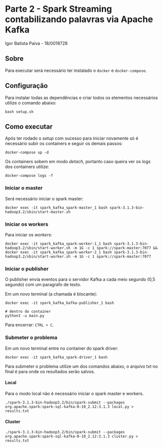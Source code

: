 # Parte 2 - Spark Streaming contabilizando palavras via Apache Kafka

Igor Batista Paiva - 18/0018728

## Sobre

Para executar será necessário ter instalado o `docker` e `docker-compose`.

## Configuração

Para instalar todas as dependências e criar todos os elementos necessários utilize o comando abaixo:

```
bash setup.sh
```

## Como executar

Após ter rodado o *setup* com sucesso para iniciar novamente só é necessário subir os containers e seguir os demais passos:

```
docker-compose up -d
```

Os containers sobem em modo *detach*, portanto caso queira ver os logs dos containers utilize:

```
docker-compose logs -f
```

### Iniciar o master

Será necessário iniciar o spark master:

```
docker exec -it spark_kafka_spark-master_1 bash spark-3.1.3-bin-hadoop3.2/sbin/start-master.sh
```

### Iniciar os workers

Para iniciar os *workers*:

```
docker exec -it spark_kafka_spark-worker-1_1 bash spark-3.1.3-bin-hadoop3.2/sbin/start-worker.sh -m 1G -c 1 spark://spark-master:7077 && docker exec -it spark_kafka_spark-worker-2_1 bash spark-3.1.3-bin-hadoop3.2/sbin/start-worker.sh -m 1G -c 1 spark://spark-master:7077
```

### Iniciar o publisher

O publisher envia eventos para o servidor Kafka a cada meio segundo (0,5 segundo) com um paragrafo de texto.

Em um novo terminal (a chamada é blocante):

```
docker exec -it spark_kafka_kafka-publisher_1 bash

# dentro do container
python3 -u main.py
```

Para encerrar: `CTRL + C`.

### Submeter o problema

Em um novo terminal entre no container do spark driver:

```
docker exec -it spark_kafka_spark-driver_1 bash
```

Para submeter o problema utilize um dos comandos abaixo, o arquivo txt no final é para onde os resultados serão salvos.

#### Local

Para o modo local não é necessário iniciar o spark master e workers.

```
./spark-3.1.3-bin-hadoop3.2/bin/spark-submit --packages org.apache.spark:spark-sql-kafka-0-10_2.12:3.1.3 local.py > results.txt
```

#### Cluster

```
./spark-3.1.3-bin-hadoop3.2/bin/spark-submit --packages org.apache.spark:spark-sql-kafka-0-10_2.12:3.1.3 cluster.py > results.txt
```
